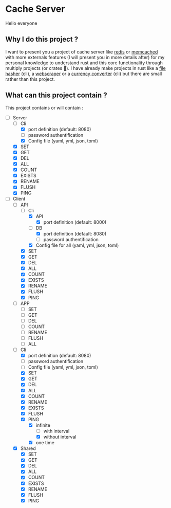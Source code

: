 # Cache Server

Hello everyone

## Why I do this project ?

I want to present you a project of cache server like [redis](https://redis.io) or [memcached](https://memcached.org) with more externals features (I will present you in more details after) for my personal knowledge to understand rust and this core functionality through multiply projects (or crates 👀).
I have already make projects in rust like a [file hasher](https://github.com/Limerio/file-hash) (cli), a [webscraper](https://github.com/Limerio/webscraper) or a [currency converter](https://github.com/Limerio/currency-converter) (cli) but there are small rather than this project.

## What can this project contain ?

This project contains or will contain :

- [ ] Server
  - [ ] Cli
    - [x] port definition (default: 8080)
    - [ ] password authentification
    - [x] Config file (yaml, yml, json, toml)
  - [x] SET
  - [x] GET
  - [x] DEL
  - [x] ALL
  - [x] COUNT
  - [x] EXISTS
  - [x] RENAME
  - [x] FLUSH
  - [x] PING
- [ ] Client
  - [ ] API
    - [ ] Cli
      - [x] API
        - [x] port definition (default: 8000)
      - [ ] DB
        - [x] port definition (default: 8080)
        - [ ] password authentification
      - [x] Config file for all (yaml, yml, json, toml)
    - [x] SET
    - [x] GET
    - [x] DEL
    - [x] ALL
    - [x] COUNT
    - [x] EXISTS
    - [x] RENAME
    - [x] FLUSH
    - [x] PING
  - [ ] APP
    - [ ] SET
    - [ ] GET
    - [ ] DEL
    - [ ] COUNT
    - [ ] RENAME
    - [ ] FLUSH
    - [ ] ALL
  - [ ] Cli
    - [x] port definition (default: 8080)
    - [ ] password authentification
    - [ ] Config file (yaml, yml, json, toml)
    - [x] SET
    - [x] GET
    - [x] DEL
    - [x] ALL
    - [x] COUNT
    - [x] RENAME
    - [x] EXISTS
    - [x] FLUSH
    - [x] PING
      - [x] infinite
        - [ ] with interval
        - [x] without interval
      - [x] one time
  - [x] Shared
    - [x] SET
    - [x] GET
    - [x] DEL
    - [x] ALL
    - [x] COUNT
    - [x] EXISTS
    - [x] RENAME
    - [x] FLUSH
    - [x] PING
